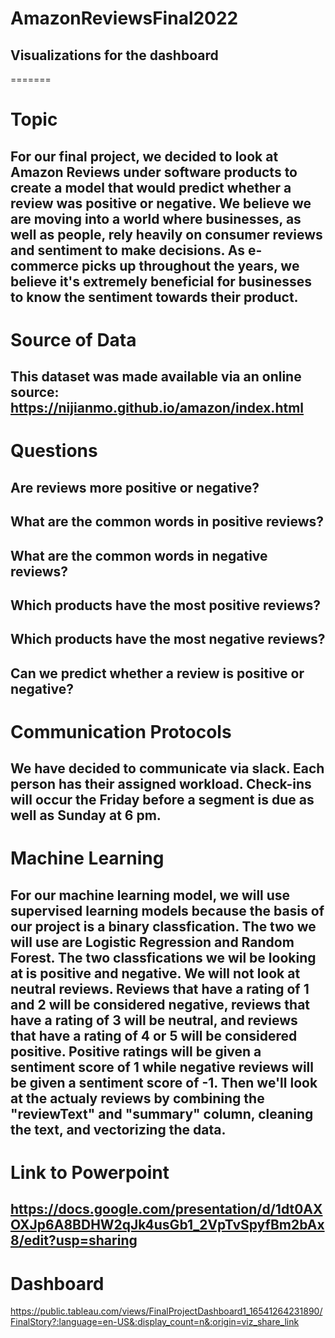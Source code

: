 # AmazonReviewsFinal2022

## Visualizations for the dashboard
=======

# Topic

## For our final project, we decided to look at Amazon Reviews under software products to create a model that would predict whether a review was positive or negative. We believe we are moving  into a world where businesses, as well as people, rely heavily on consumer reviews and sentiment to make decisions. As e-commerce picks up throughout the years, we believe it's extremely beneficial for businesses to know the sentiment towards their product. 

# Source of Data

## This dataset was made available via an online source: https://nijianmo.github.io/amazon/index.html

# Questions

## Are reviews more positive or negative?
## What are the common words in positive reviews?
## What are the common words in negative reviews?
## Which products have the most positive reviews?
## Which products have the most negative reviews?
## Can we predict whether a review is positive or negative? 


# Communication Protocols

## We have decided to communicate via slack. Each person has their assigned workload. Check-ins will occur the Friday before a segment is due as well as Sunday at 6 pm. 

# Machine Learning

## For our machine learning model, we will use supervised learning models because the basis of our project is a binary classfication. The two we will use are Logistic Regression and Random Forest. The two classfications we wil be looking at is positive and negative. We will not look at neutral reviews. Reviews that have a rating of 1 and 2 will be considered negative, reviews that have a rating of 3 will be neutral, and reviews that have a rating of 4 or 5 will be considered positive. Positive ratings will be given a sentiment score of 1 while negative reviews will be given a sentiment score of -1. Then we'll look at the actualy reviews by combining the "reviewText" and "summary" column, cleaning the text, and vectorizing the data. 

# Link to Powerpoint

## https://docs.google.com/presentation/d/1dt0AXOXJp6A8BDHW2qJk4usGb1_2VpTvSpyfBm2bAx8/edit?usp=sharing

# Dashboard 
https://public.tableau.com/views/FinalProjectDashboard1_16541264231890/FinalStory?:language=en-US&:display_count=n&:origin=viz_share_link


